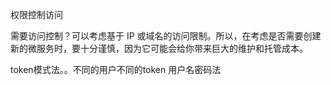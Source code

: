 权限控制访问


需要访问控制？可以考虑基于 IP 或域名的访问限制。所以，在考虑是否需要创建新的微服务时，要十分谨慎，因为它可能会给你带来巨大的维护和托管成本。


token模式法。。不同的用户不同的token
用户名密码法



